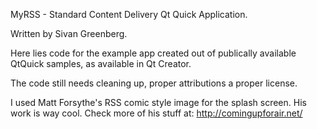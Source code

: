 MyRSS - Standard Content Delivery Qt Quick Application.

Written by Sivan Greenberg.

Here lies code for the example app created out of publically
available QtQuick samples, as available in Qt Creator.

The code still needs cleaning up, proper attributions a 
proper license.

I used Matt Forsythe's RSS comic style image for the splash
screen. His work is way cool. Check more of his stuff at:
http://comingupforair.net/

